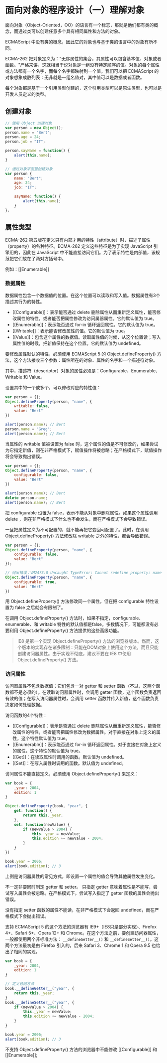 # 面向对象的程序设计（一）理解对象

面向对象（Object-Oriented，OO）的语言有一个标志，那就是他们都有类的概念，而通过类可以创建任意多个具有相同属性和方法的对象。

ECMAScript 中没有类的概念，因此它的对象也与基于类的语言中的对象有所不同。

ECMA-262 把对象定义为："无序属性的集合，其属性可以包含基本值、对象或者函数。"严格来讲，这就相当于说对象是一组没有特定顺序的值。对象的每个属性或方法都有一个名字，而每个名字都映射到一个值。我们可以把 ECMAScript 的对象想象成散列表：无非就是一组名值对，其中值可以是数据或者函数。

每个对象都是基于一个引用类型创建的，这个引用类型可以是原生类型，也可以是开发人员定义的类型。

## 创建对象

```javascript
// 使用 Object 创建对象
var person = new Object();
person.name = "Bert";
person.age = 24;
person.job = "IT";

person.sayName = function() {
    alert(this.name);
}

// 通过对象字面量创建对象
var person {
    name: "Bert";
    age: 24;
    job: "IT";

    sayName: function() {
        alert(this.name);
    }
};
```

## 属性类型

ECMA-262 第五版在定义只有内部才用的特性（attribute）时，描述了属性（property）的各种特征。ECMA-262 定义这些特征是为了实现 JavaScript 引擎用的，因此在 JavaScript 中不能直接访问它们。为了表示特性是内部值，该规范把它们放在了两对方括号中。

例如：[[Enumerable]]

### 数据属性

数据属性包含一个数据值的位置。在这个位置可以读取和写入值。数据属性有3个描述其行为的特性。

- [[Configurable]]：表示能否通过 delete 删除属性从而重新定义属性，能否修改属性的特性，或者能否把属性修改为访问属器属性。它的默认值为 true。
- [[Enumerable]]：表示能否通过 for-in 循环返回属性。它的默认值为 true。
- [[Writable]]：表示能否修改属性的值。它的默认值为 true。
- [[Value]]：包含这个属性的数据值。读取属性值的时候，从这个位置读；写入属性值的时候，把新值保持在这个位置。它的默认值为 undefined。

要修改属性默认的特性，必须使用 ECMAScript 5 的 Object.defineProperty() 方法，这个方法接收三个参数：属性所在的对象、属性的名字和一个描述符对象。

其中，描述符（descriptor）对象的属性必须是：Configurable、Enumerable、Writable 和 Value。

设置其中的一个或多个，可以修改对应的特性值：

```javascript
var person = {};
Object.defineProperty(person, "name", {
    writable: false,
    value: "Bert"
})

alert(person.name); // Bert
person.name = "Greg";
alert(person.name); // Bert
```

当属性的 writable 值被设置为 false 时，这个属性的值是不可修改的，如果尝试为它指定新值，则在非严格模式下，赋值操作将被忽略；在严格模式下，赋值操作将会导致抛出错误。

```javascript
var person = {};
Object.defineProperty(person, "name", {
    configurable: false,
    value: "Bert"
})

alert(person.name); // Bert
delete person.name;
alert(person.name); // Bert
```

把 configurable 设置为 false，表示不能从对象中删除属性。如果这个属性调用 delete ，则在非严格模式下什么也不会发生，而在严格模式下会导致错误。

一旦把属性定义为不可配置的，就不能再把它变回可配置了。此时，在调用 Object.defineProperty() 方法修改除 writable 之外的特性，都会导致错误。

```javascript
var person = {};
Object.defineProperty(person, "name", {
    configurable: false,
    value: "Bert"
});

// 抛出错误：VM2473:8 Uncaught TypeError: Cannot redefine property: name(…)
Object.defineProperty(person, "name", {
    configurable: true,
    value: "Bert"
})
```

用 Object.defineProperty() 方法修改同一个属性，但在把 configurable 特性设置为 false 之后就会有限制了。

在调用 Object.defineProperty() 方法时，如果不指定，configurable、enumerable、和 writable 特性的默认值都是false。多数情况下，可能都没有必要利用 Object.defineProperty() 方法提供的这些高级功能。

> IE8 是第一个实现 Object.defineProperty() 方法的浏览器版本。然而，这个版本的实现存在诸多限制：只能在DOM对象上使用这个方法，而且只能创建访问器属性。由于实现不彻底，建议不要在 IE8 中使用 Object.defineProperty() 方法。

### 访问属性

访问器属性不包含数据值；它们包含一对 getter 和 setter 函数（不过，这两个函数都不是必须的）。在读取访问器属性时，会调用 getter 函数，这个函数负责返回有效的值；在写入访问器属性时，会调用 setter 函数并传入新值，这个函数负责决定如何处理数据。

访问函数的4个特性：

- [[Configurable]]：表示是否通过 delete 删除属性从而重新定义属性，能否修改属性的特性，或者能否把属性修改为数据属性。对于直接在对象上定义的属性，这个特性默认值为 true。
- [[Enumerable]]：表示能否通过 for-in 循环返回属性。对于直接在对象上定义的属性，这个特性的默认值为 true。
- [[Get]]：在读取属性时调用的函数。默认值为 undefined。
- [[Set]]：在写入属性时调用的函数。默认值为 undefined。

访问属性不能直接定义，必须使用 Object.defineProperty() 来定义：

```javascript
var book = {
    _year: 2004,
    edition: 1
}

Object.defineProperty(book, "year", {
    get: function() {
        return this._year;
    },
    set: function(newValue) {
        if (newValue > 2004) {
            this._year = newValue;
            this.edition += newValue - 2004;
        }
    }
})

book.year = 2006;
alert(book.edition); // 3
```

上例是访问器属性的常见方式，即设置一个属性的值会导致其他属性发生变化。

不一定非要同时制定 getter 和 setter。 只指定 getter 意味着属性是不能写，尝试写入属性会被忽略。在严格模式下，尝试写入指定了 getter 函数的属性会抛出错误。

没有指定 setter 函数的属性不能读，在非严格模式下会返回 undefined，而在严格模式下会抛出错误。

支持 ECMAScript 5 的这个方法的浏览器有 IE9+（IE8只是部分实现）、Firefox 4+、Safari 5+、Opera 12+ 和 Chrome。在这个方法之前，要创建访问器属性，一般都使用两个非标准方法： `__defineGetter__()` 和 `__defineSetter__()`。这两个方法最初是由 Firefox 引入的，后来 Safari 3、Chrome 1 和 Opera 9.5 也给出了相同的实现。

```javascript
var book = {
    _year: 2004,
    edition: 1
}

// 定义访问方法
book.__defineGetter__("year", {
    return this._year;
}
book.__defineSetter__("year", {
    if (newValue > 2004) {
        this._year = newValue;
        this.edition += newValue - 2004;
    }
}

book.year = 2006;
alert(book.edition); // 3
```

不支持 Object.defineProperty() 方法的浏览器中不能修改 [[Configurable]] 和 [[Enumerable]];
